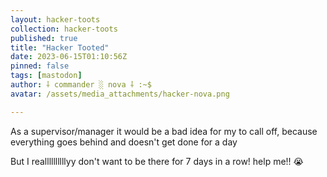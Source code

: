 ```yaml
---
layout: hacker-toots
collection: hacker-toots
published: true
title: "Hacker Tooted"
date: 2023-06-15T01:10:56Z
pinned: false
tags: [mastodon]
author: ⸸ commander ░ nova ⸸ :~$
avatar: /assets/media_attachments/hacker-nova.png

---
```


<p>As a supervisor/manager it would be a bad idea for my to call off, because everything goes behind and doesn&#39;t get done for a day</p><p>But I reallllllllllyy don&#39;t want to be there for 7 days in a row! help me!! 😭​</p>


